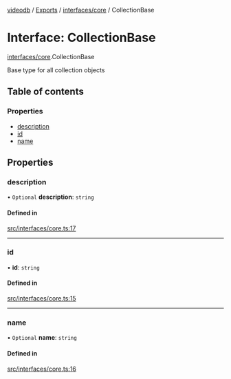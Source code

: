 [videodb](../README.md) / [Exports](../modules.md) / [interfaces/core](../modules/interfaces_core.md) / CollectionBase

# Interface: CollectionBase

[interfaces/core](../modules/interfaces_core.md).CollectionBase

Base type for all collection objects

## Table of contents

### Properties

- [description](interfaces_core.CollectionBase.md#description)
- [id](interfaces_core.CollectionBase.md#id)
- [name](interfaces_core.CollectionBase.md#name)

## Properties

### description

• `Optional` **description**: `string`

#### Defined in

[src/interfaces/core.ts:17](https://github.com/video-db/videodb-node/blob/4dc9a20/src/interfaces/core.ts#L17)

___

### id

• **id**: `string`

#### Defined in

[src/interfaces/core.ts:15](https://github.com/video-db/videodb-node/blob/4dc9a20/src/interfaces/core.ts#L15)

___

### name

• `Optional` **name**: `string`

#### Defined in

[src/interfaces/core.ts:16](https://github.com/video-db/videodb-node/blob/4dc9a20/src/interfaces/core.ts#L16)
